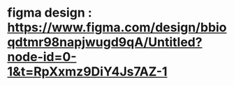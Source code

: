 # figma design : https://www.figma.com/design/bbioqdtmr98napjwugd9qA/Untitled?node-id=0-1&t=RpXxmz9DiY4Js7AZ-1 